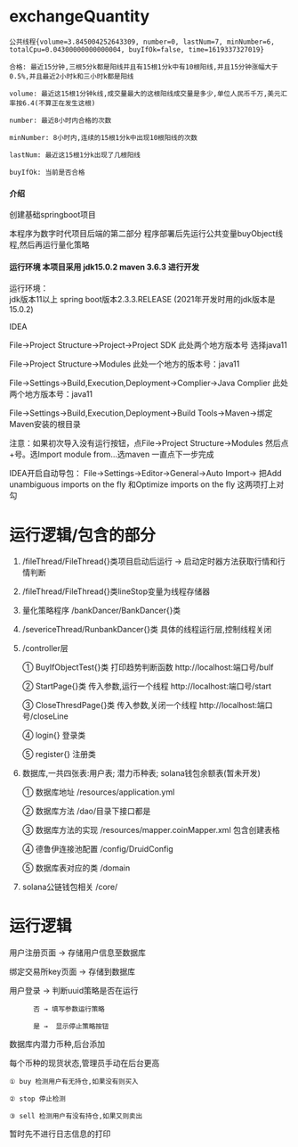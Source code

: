 # exchangeQuantity


````
公共线程{volume=3.845004252643309, number=0, lastNum=7, minNumber=6, totalCpu=0.04300000000000004, buyIfOk=false, time=1619337327019}

合格: 最近15分钟,三根5分k都是阳线并且有15根1分k中有10根阳线,并且15分钟涨幅大于0.5%,并且最近2小时k和三小时k都是阳线

volume: 最近这15根1分钟k线,成交量最大的这根阳线成交量是多少,单位人民币千万,美元汇率按6.4(不算正在发生这根)

number: 最近8小时内合格的次数

minNumber: 8小时内,连续的15根1分k中出现10根阳线的次数

lastNum: 最近这15根1分k出现了几根阳线

buyIfOk: 当前是否合格
````




#### 介绍
创建基础springboot项目

本程序为数字时代项目后端的第二部分
程序部署后先运行公共变量buyObject线程,然后再运行量化策略

#### 运行环境 本项目采用 jdk15.0.2    maven 3.6.3 进行开发
运行环境：   
jdk版本11以上  spring boot版本2.3.3.RELEASE
(2021年开发时用的jdk版本是15.0.2)

IDEA
 
File→Project Structure→Project→Project SDK 此处两个地方版本号  选择java11

File→Project Structure→Modules 此处一个地方的版本号：java11

File→Settings→Build,Execution,Deployment→Complier→Java Complier 此处两个地方版本号：java11

File→Settings→Build,Execution,Deployment→Build Tools→Maven→绑定Maven安装的根目录

注意：如果初次导入没有运行按钮，点File→Project Structure→Modules
然后点+号。选Import module from...选maven 一直点下一步完成

IDEA开启自动导包：
File→Settings→Editor→General→Auto Import→
把Add unambiguous imports on the fly
和Optimize imports on the fly 这两项打上对勾

# **运行逻辑/包含的部分**

1. /fileThread/FileThread{}类项目启动后运行 → 启动定时器方法获取行情和行情判断

2. /fileThread/FileThread{}类lineStop变量为线程存储器

3. 量化策略程序 /bankDancer/BankDancer{}类

4. /severiceThread/RunbankDancer{}类 具体的线程运行层,控制线程关闭

5. /controller层

    ① BuyIfObjectTest{}类 打印趋势判断函数    http://localhost:端口号/buIf
    
    ② StartPage{}类 传入参数,运行一个线程      http://localhost:端口号/start
    
    ③ CloseThresdPage{}类 传入参数,关闭一个线程    http://localhost:端口号/closeLine
    
    ④ login{} 登录类
    
    ⑤ register{} 注册类 

6. 数据库,一共四张表:用户表;  潜力币种表; solana钱包余额表(暂未开发) 

   ① 数据库地址  /resources/application.yml

   ② 数据库方法  /dao/目录下接口都是
   
   ③ 数据库方法的实现 /resources/mapper.coinMapper.xml 包含创建表格
   
   ④ 德鲁伊连接池配置 /config/DruidConfig
   
   ⑤ 数据库表对应的类 /domain

7. solana公链钱包相关 /core/  

# **运行逻辑**

用户注册页面 → 存储用户信息至数据库

绑定交易所key页面 → 存储到数据库

用户登录 → 判断uuid策略是否在运行 
        
          否 → 填写参数运行策略 
          
          是 →  显示停止策略按钮


数据库内潜力币种,后台添加


每个币种的现货状态,管理员手动在后台更高
    
    ① buy 检测用户有无持仓,如果没有则买入
    
    ② stop 停止检测
    
    ③ sell 检测用户有没有持仓,如果又则卖出


暂时先不进行日志信息的打印